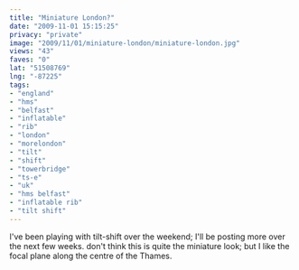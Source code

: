 ```yaml
---
title: "Miniature London?"
date: "2009-11-01 15:15:25"
privacy: "private"
image: "2009/11/01/miniature-london/miniature-london.jpg"
views: "43"
faves: "0"
lat: "51508769"
lng: "-87225"
tags:
- "england"
- "hms"
- "belfast"
- "inflatable"
- "rib"
- "london"
- "morelondon"
- "tilt"
- "shift"
- "towerbridge"
- "ts-e"
- "uk"
- "hms belfast"
- "inflatable rib"
- "tilt shift"
---
```

I've been playing with tilt-shift over the weekend; I'll be posting more over the next few weeks. don't think this is quite the miniature look; but I like the focal plane along the centre of the Thames.<a href="http://www.phillprice.com/2009/11/02/miniature-london" rel="nofollow"></a>
